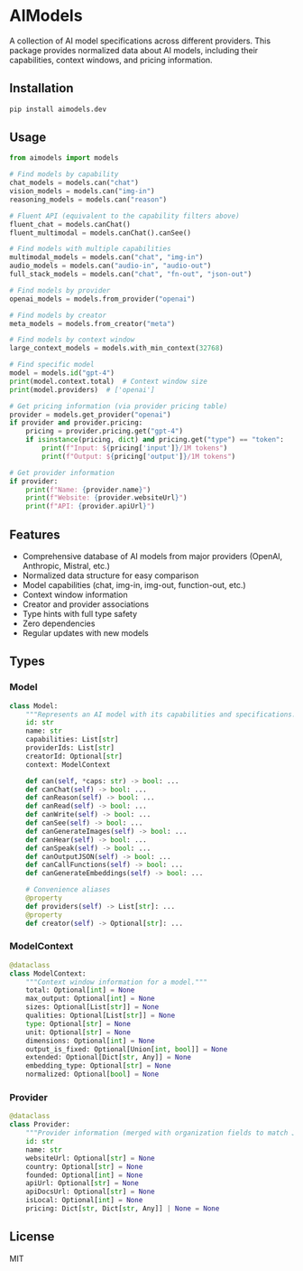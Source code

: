 # AIModels

A collection of AI model specifications across different providers. This package provides normalized data about AI models, including their capabilities, context windows, and pricing information.

## Installation

```bash
pip install aimodels.dev
```

## Usage

```python
from aimodels import models

# Find models by capability
chat_models = models.can("chat")
vision_models = models.can("img-in")
reasoning_models = models.can("reason")

# Fluent API (equivalent to the capability filters above)
fluent_chat = models.canChat()
fluent_multimodal = models.canChat().canSee()

# Find models with multiple capabilities
multimodal_models = models.can("chat", "img-in")
audio_models = models.can("audio-in", "audio-out")
full_stack_models = models.can("chat", "fn-out", "json-out")

# Find models by provider
openai_models = models.from_provider("openai")

# Find models by creator
meta_models = models.from_creator("meta")

# Find models by context window
large_context_models = models.with_min_context(32768)

# Find specific model
model = models.id("gpt-4")
print(model.context.total)  # Context window size
print(model.providers)  # ['openai']

# Get pricing information (via provider pricing table)
provider = models.get_provider("openai")
if provider and provider.pricing:
    pricing = provider.pricing.get("gpt-4")
    if isinstance(pricing, dict) and pricing.get("type") == "token":
        print(f"Input: ${pricing['input']}/1M tokens")
        print(f"Output: ${pricing['output']}/1M tokens")

# Get provider information
if provider:
    print(f"Name: {provider.name}")
    print(f"Website: {provider.websiteUrl}")
    print(f"API: {provider.apiUrl}")
```

## Features

- Comprehensive database of AI models from major providers (OpenAI, Anthropic, Mistral, etc.)
- Normalized data structure for easy comparison
- Model capabilities (chat, img-in, img-out, function-out, etc.)
- Context window information
- Creator and provider associations
- Type hints with full type safety
- Zero dependencies
- Regular updates with new models

## Types

### Model
```python
class Model:
    """Represents an AI model with its capabilities and specifications."""
    id: str
    name: str
    capabilities: List[str]
    providerIds: List[str]
    creatorId: Optional[str]
    context: ModelContext

    def can(self, *caps: str) -> bool: ...
    def canChat(self) -> bool: ...
    def canReason(self) -> bool: ...
    def canRead(self) -> bool: ...
    def canWrite(self) -> bool: ...
    def canSee(self) -> bool: ...
    def canGenerateImages(self) -> bool: ...
    def canHear(self) -> bool: ...
    def canSpeak(self) -> bool: ...
    def canOutputJSON(self) -> bool: ...
    def canCallFunctions(self) -> bool: ...
    def canGenerateEmbeddings(self) -> bool: ...

    # Convenience aliases
    @property
    def providers(self) -> List[str]: ...
    @property
    def creator(self) -> Optional[str]: ...
```

### ModelContext
```python
@dataclass
class ModelContext:
    """Context window information for a model."""
    total: Optional[int] = None
    max_output: Optional[int] = None
    sizes: Optional[List[str]] = None
    qualities: Optional[List[str]] = None
    type: Optional[str] = None
    unit: Optional[str] = None
    dimensions: Optional[int] = None
    output_is_fixed: Optional[Union[int, bool]] = None
    extended: Optional[Dict[str, Any]] = None
    embedding_type: Optional[str] = None
    normalized: Optional[bool] = None
```

### Provider
```python
@dataclass
class Provider:
    """Provider information (merged with organization fields to match JS Provider)."""
    id: str
    name: str
    websiteUrl: Optional[str] = None
    country: Optional[str] = None
    founded: Optional[int] = None
    apiUrl: Optional[str] = None
    apiDocsUrl: Optional[str] = None
    isLocal: Optional[int] = None
    pricing: Dict[str, Dict[str, Any]] | None = None
```

## License

MIT

